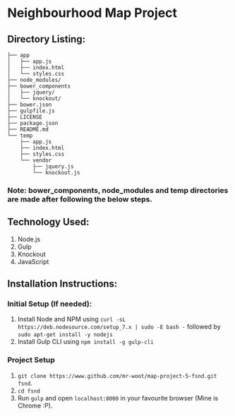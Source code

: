 # Neighbourhood Map Project

## Directory Listing:
```
├── app
│   ├── app.js
│   ├── index.html
│   └── styles.css
├── node_modules/
├── bower_components
│   ├── jquery/
│   └── knockout/
├── bower.json
├── gulpfile.js
├── LICENSE
├── package.json
├── README.md
└── temp
    ├── app.js
    ├── index.html
    ├── styles.css
    └── vendor
        ├── jquery.js
        └── knockout.js
```

### Note: bower_components, node_modules and temp directories are made after following the below steps.

## Technology Used:
1. Node.js
2. Gulp
3. Knockout
4. JavaScript

## Installation Instructions:
### Initial Setup (If needed):
1. Install Node and NPM using 
  ```curl -sL https://deb.nodesource.com/setup_7.x | sudo -E bash -``` followed by
  ```sudo apt-get install -y nodejs```
2. Install Gulp CLI using
  ```npm install -g gulp-cli```

### Project Setup
1. ```git clone https://www.github.com/mr-woot/map-project-5-fsnd.git fsnd```.
2. ```cd fsnd```
3. Run ```gulp``` and open ```localhost:8000``` in your favourite browser (Mine is Chrome :P).
